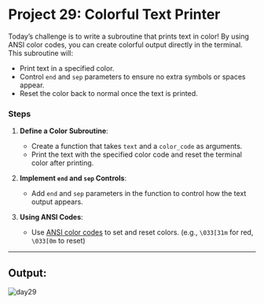 # Project 29: Colorful Text Printer

Today’s challenge is to write a subroutine that prints text in color! By using ANSI color codes, you can create colorful output directly in the terminal. This subroutine will:

- Print text in a specified color.
- Control `end` and `sep` parameters to ensure no extra symbols or spaces appear.
- Reset the color back to normal once the text is printed.

### Steps

1. **Define a Color Subroutine**:
   - Create a function that takes `text` and a `color_code` as arguments.
   - Print the text with the specified color code and reset the terminal color after printing.

2. **Implement `end` and `sep` Controls**:
   - Add `end` and `sep` parameters in the function to control how the text output appears.

3. **Using ANSI Codes**:
   - Use [ANSI color codes](https://gist.github.com/rene-d/9e584a7dd2935d0f461904b9f2950007) to set and reset colors. (e.g., `\033[31m` for red, `\033[0m` to reset)

---

## Output:
![day29](https://github.com/user-attachments/assets/f468e083-dcbe-45ad-8c9a-bc8708583e31)
